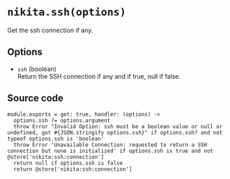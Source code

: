 
# `nikita.ssh(options)`

Get the ssh connection if any.

## Options

* `ssh` (boolean)   
  Return the SSH connection if any and if true, null if false.

## Source code

    module.exports = get: true, handler: (options) ->
      options.ssh ?= options.argument
      throw Error "Invalid Option: ssh must be a boolean value or null or undefined, got #{JSON.stringify options.ssh}" if options.ssh? and not typeof options.ssh is 'boolean'
      throw Error 'Unavailable Connection: requested to return a SSH connection but none is initialized' if options.ssh is true and not @store['nikita:ssh:connection']
      return null if options.ssh is false
      return @store['nikita:ssh:connection']
